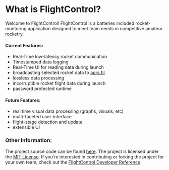 # What is FlightControl?

Welcome to FlightControl! FlightControl is a batteries included rocket-montoring application designed to meet team needs in competitive amateur rocketry. 

#### Current Features:

- Real-Time low-latency rocket communication
- Timestamped data logging
- Real-Time UI for reading data during launch
- broadcasting selected rocket data to [aprs.fi!](https://aprs.fi)
- lossless data processing
- incorruptible rocket flight data during launch
- password protected runtime 

#### Future Features:
- real time visual data processing (graphs, visuals, etc)
- multi-faceted user-interface
- flight-stage detection and update
- extensible UI 

### Other Information:

The project source code can be found [here](https://github.com/nathansamuell/FlightControl). The project is licensed under the [MIT License](https://en.wikipedia.org/wiki/MIT_License). If you're interested in contributing or forking the project for your own team, check out the [FlightControl Developer Reference](../developer-reference/dev-landing.md).